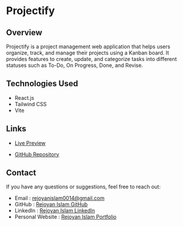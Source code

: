 # Projectify

## Overview

Projectify is a project management web application that helps users organize, track, and manage their projects using a Kanban board. It provides features to create, update, and categorize tasks into different statuses such as To-Do, On Progress, Done, and Revise.

## Technologies Used

- React.js
- Tailwind CSS
- Vite

## Links

- [Live Preview](https://projectify-tasker-app.netlify.app)

- [GitHub Repository](https://github.com/md-rejoyan-islam/projectify)

## Contact

If you have any questions or suggestions, feel free to reach out:

- Email : rejoyanislam0014@gmail.com
- GitHub : [Rejoyan Islam GitHub](https://github.com/md-rejoyan-islam)
- LinkedIn : [Rejoyan Islam LinkedIn](https://www.linkedin.com/in/md-rejoyan-islam/)
- Personal Website : [Rejoyan Islam Portfolio](https://md-rejoyan-islam.github.io/)
